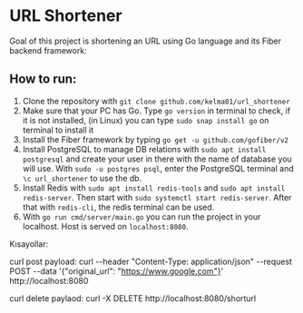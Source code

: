 # URL Shortener

Goal of this project is shortening an URL using Go language and its Fiber backend framework:

## How to run:

1. Clone the repository with `git clone github.com/kelma01/url_shortener`
2. Make sure that your PC has Go. Type `go version` in terminal to check, if it is not installed, (in Linux) you can type `sudo snap install go` on terminal to install it
3. Install the Fiber framework by typing `go get -u github.com/gofiber/v2`
4. Install PostgreSQL to manage DB relations with `sudo apt install postgresql` and create your user in there with the name of database you will use. With `sudo -u postgres psql`, enter the PostgreSQL terminal and `\c url_shortener` to use the db.
5. Install Redis with `sudo apt install redis-tools` and `sudo apt install redis-server`. Then start with `sudo systemctl start redis-server`. After that with `redis-cli`, the redis terminal can be used.
6. With `go run cmd/server/main.go` you can run the project in your localhost. Host is served on `localhost:8080`.


Kısayollar:

curl post payload: 
curl --header "Content-Type: application/json" --request POST --data '{"original_url": "https://www.google.com"}' http://localhost:8080

curl delete paylaod:
curl -X DELETE http://localhost:8080/shorturl